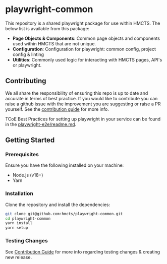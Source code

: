 # playwright-common

This repository is a shared playwright package for use within HMCTS. The below list is available from this package:

- **Page Objects & Components**: Common page objects and components used within HMCTS that are not unique.
- **Configuration**: Configuration for playwright: common config, project config & linting
- **Utilities**: Commonly used logic for interacting with HMCTS pages, API's or playwright.

## Contributing

We all share the responsibility of ensuring this repo is up to date and accurate in terms of best practice. If you would like to contribute you can raise a github issue with the improvement you are suggesting or raise a PR yourself. See the [contribution guide](https://github.com/hmcts/tcoe-playwright-example/blob/master/CONTRIBUTING.md) for more info.

TCoE Best Practices for setting up playwright in your service can be found in the [playwright-e2e/readme.md](https://github.com/hmcts/tcoe-playwright-example/blob/master/docs/BEST_PRACTICE.md).

## Getting Started

### Prerequisites

Ensure you have the following installed on your machine:

- Node.js (v18+)
- Yarn

### Installation

Clone the repository and install the dependencies:

```bash
git clone git@github.com:hmcts/playwright-common.git
cd playwright-common
yarn install
yarn setup
```

### Testing Changes

See [Contribution Guide](./CONTRIBUTING.md) for more info regarding testing changes & creating new release.
